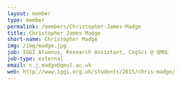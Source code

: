 ```yaml
---
layout: member
type: member
permalink: /members/Christopher-James-Madge
title: Christopher James Madge
short-name: Christopher Madge
img: /img/madge.jpg
job: IGGI Alumnus, Research Assistant, CogSci @ QMUL
job-type: external
email: c.j.madge@qmul.ac.uk
web: http://www.iggi.org.uk/students/2015/chris-madge/
---
```

